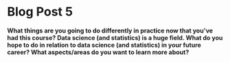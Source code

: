 # Blog Post 5

**What things are you going to do differently in practice now that you've had this course? Data science (and statistics) is a huge field. What do you hope to do in relation to data science (and statistics) in your future career? What aspects/areas do you want to learn more about?**

